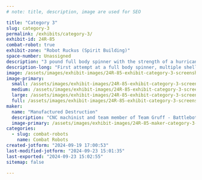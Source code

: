 ```yaml
---
# note: title, description, image are used for SEO

title: "Category 3"
slug: category-3
permalink: /exhibits/category-3/
exhibit-id: 24R-85
combat-robot: true
exhibit-zone: "Robot Ruckus (Spirit Building)"
space-number: Unassigned
description: "3 pound full body spinner with the strength of a hurricane"
description-long: "First attempt at a full body spinner, multiple shell options, featuring a JCR-4935 weapon motor, and Repeat Compact drive system. "
image: /assets/images/exhibit-images/24R-85-exhibit-category-3-screenshot-1-large.png
image-primary: 
  small: /assets/images/exhibit-images/24R-85-exhibit-category-3-screenshot-1-small.png
  medium: /assets/images/exhibit-images/24R-85-exhibit-category-3-screenshot-1-medium.png
  large: /assets/images/exhibit-images/24R-85-exhibit-category-3-screenshot-1-large.png
  full: /assets/images/exhibit-images/24R-85-exhibit-category-3-screenshot-1-full.png
maker: 
  name: "Manufactured Destruction"
  description: "CNC machinist and team member of Team Gruff - Battlebot"
  image-primary: /assets/images/exhibit-images/24R-85-maker-category-3-unnamed-medium.jpg
categories: 
  - slug: combat-robots
    name: Combat Robots
created-jotform: "2024-09-19 17:00:53"
last-modified-jotform: "2024-09-23 15:01:35"
last-exported: "2024-09-23 15:02:55"
sitemap: false

---
```

